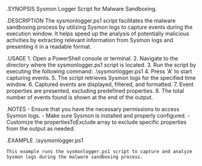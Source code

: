 .SYNOPSIS
    Sysmon Logger Script for Malware Sandboxing.

.DESCRIPTION
    The sysmonlogger.ps1 script facilitates the malware sandboxing process by utilizing Sysmon logs to capture events during the execution window. It helps speed up the analysis of potentially malicious activities by extracting relevant information from Sysmon logs and presenting it in a readable format.

.USAGE
    1. Open a PowerShell console or terminal.
    2. Navigate to the directory where the sysmonlogger.ps1 script is located.
    3. Run the script by executing the following command:
       .\sysmonlogger.ps1
    4. Press 'A' to start capturing events.
    5. The script retrieves Sysmon logs for the specified time window.
    6. Captured events are displayed, filtered, and formatted.
    7. Event properties are presented, excluding predefined properties.
    8. The total number of events found is shown at the end of the output.

.NOTES
    - Ensure that you have the necessary permissions to access Sysmon logs.
    - Make sure Sysmon is installed and properly configured.
    - Customize the propertiesToExclude array to exclude specific properties from the output as needed.

.EXAMPLE
    .\sysmonlogger.ps1

    This example runs the sysmonlogger.ps1 script to capture and analyze Sysmon logs during the malware sandboxing process.
